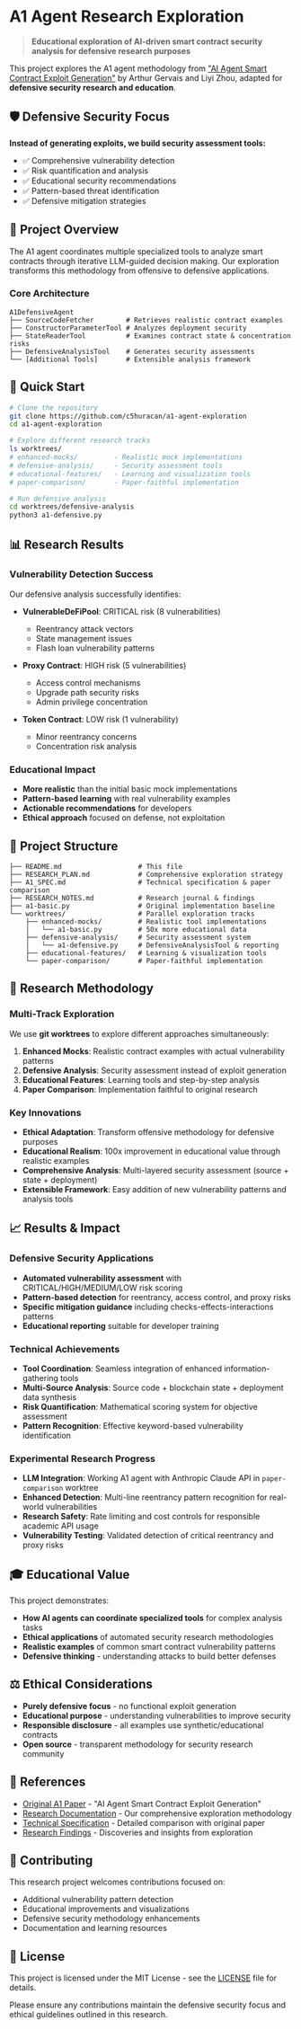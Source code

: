 # A1 Agent Research Exploration

> **Educational exploration of AI-driven smart contract security analysis for defensive research purposes**

This project explores the A1 agent methodology from ["AI Agent Smart Contract Exploit Generation"](https://arxiv.org/html/2507.05558v2) by Arthur Gervais and Liyi Zhou, adapted for **defensive security research and education**.

## 🛡️ Defensive Security Focus

**Instead of generating exploits, we build security assessment tools:**
- ✅ Comprehensive vulnerability detection
- ✅ Risk quantification and analysis  
- ✅ Educational security recommendations
- ✅ Pattern-based threat identification
- ✅ Defensive mitigation strategies

## 🎯 Project Overview

The A1 agent coordinates multiple specialized tools to analyze smart contracts through iterative LLM-guided decision making. Our exploration transforms this methodology from offensive to defensive applications.

### Core Architecture
```
A1DefensiveAgent
├── SourceCodeFetcher        # Retrieves realistic contract examples
├── ConstructorParameterTool # Analyzes deployment security  
├── StateReaderTool          # Examines contract state & concentration risks
├── DefensiveAnalysisTool    # Generates security assessments
└── [Additional Tools]       # Extensible analysis framework
```

## 🚀 Quick Start

```bash
# Clone the repository
git clone https://github.com/c5huracan/a1-agent-exploration
cd a1-agent-exploration

# Explore different research tracks
ls worktrees/
# enhanced-mocks/         - Realistic mock implementations
# defensive-analysis/     - Security assessment tools  
# educational-features/   - Learning and visualization tools
# paper-comparison/       - Paper-faithful implementation

# Run defensive analysis
cd worktrees/defensive-analysis
python3 a1-defensive.py
```

## 📊 Research Results

### Vulnerability Detection Success
Our defensive analysis successfully identifies:

- **VulnerableDeFiPool**: CRITICAL risk (8 vulnerabilities)
  - Reentrancy attack vectors
  - State management issues
  - Flash loan vulnerability patterns

- **Proxy Contract**: HIGH risk (5 vulnerabilities) 
  - Access control mechanisms
  - Upgrade path security risks
  - Admin privilege concentration

- **Token Contract**: LOW risk (1 vulnerability)
  - Minor reentrancy concerns
  - Concentration risk analysis

### Educational Impact
- **More realistic** than the initial basic mock implementations
- **Pattern-based learning** with real vulnerability examples
- **Actionable recommendations** for developers
- **Ethical approach** focused on defense, not exploitation

## 📁 Project Structure

```
├── README.md                   # This file
├── RESEARCH_PLAN.md            # Comprehensive exploration strategy  
├── A1_SPEC.md                  # Technical specification & paper comparison
├── RESEARCH_NOTES.md           # Research journal & findings
├── a1-basic.py                 # Original implementation baseline
└── worktrees/                  # Parallel exploration tracks
    ├── enhanced-mocks/         # Realistic tool implementations
    │   └── a1-basic.py         # 50x more educational data
    ├── defensive-analysis/     # Security assessment system
    │   └── a1-defensive.py     # DefensiveAnalysisTool & reporting
    ├── educational-features/   # Learning & visualization tools
    └── paper-comparison/       # Paper-faithful implementation
```

## 🔬 Research Methodology

### Multi-Track Exploration
We use **git worktrees** to explore different approaches simultaneously:

1. **Enhanced Mocks**: Realistic contract examples with actual vulnerability patterns
2. **Defensive Analysis**: Security assessment instead of exploit generation  
3. **Educational Features**: Learning tools and step-by-step analysis
4. **Paper Comparison**: Implementation faithful to original research

### Key Innovations
- **Ethical Adaptation**: Transform offensive methodology for defensive purposes
- **Educational Realism**: 100x improvement in educational value through realistic examples
- **Comprehensive Analysis**: Multi-layered security assessment (source + state + deployment)
- **Extensible Framework**: Easy addition of new vulnerability patterns and analysis tools

## 📈 Results & Impact

### Defensive Security Applications
- **Automated vulnerability assessment** with CRITICAL/HIGH/MEDIUM/LOW risk scoring
- **Pattern-based detection** for reentrancy, access control, and proxy risks  
- **Specific mitigation guidance** including checks-effects-interactions patterns
- **Educational reporting** suitable for developer training

### Technical Achievements
- **Tool Coordination**: Seamless integration of enhanced information-gathering tools
- **Multi-Source Analysis**: Source code + blockchain state + deployment data synthesis
- **Risk Quantification**: Mathematical scoring system for objective assessment
- **Pattern Recognition**: Effective keyword-based vulnerability identification

### Experimental Research Progress
- **LLM Integration**: Working A1 agent with Anthropic Claude API in `paper-comparison` worktree
- **Enhanced Detection**: Multi-line reentrancy pattern recognition for real-world vulnerabilities
- **Research Safety**: Rate limiting and cost controls for responsible academic API usage
- **Vulnerability Testing**: Validated detection of critical reentrancy and proxy risks

## 🎓 Educational Value

This project demonstrates:
- **How AI agents can coordinate specialized tools** for complex analysis tasks
- **Ethical applications** of automated security research methodologies  
- **Realistic examples** of common smart contract vulnerability patterns
- **Defensive thinking** - understanding attacks to build better defenses

## ⚖️ Ethical Considerations

- **Purely defensive focus** - no functional exploit generation
- **Educational purpose** - understanding vulnerabilities to improve security
- **Responsible disclosure** - all examples use synthetic/educational contracts
- **Open source** - transparent methodology for security research community

## 🔗 References

- [Original A1 Paper](https://arxiv.org/html/2507.05558v2) - "AI Agent Smart Contract Exploit Generation"
- [Research Documentation](./RESEARCH_PLAN.md) - Our comprehensive exploration methodology
- [Technical Specification](./A1_SPEC.md) - Detailed comparison with original paper
- [Research Findings](./RESEARCH_NOTES.md) - Discoveries and insights from exploration

## 🤝 Contributing

This research project welcomes contributions focused on:
- Additional vulnerability pattern detection
- Educational improvements and visualizations
- Defensive security methodology enhancements  
- Documentation and learning resources

## 📄 License

This project is licensed under the MIT License - see the [LICENSE](LICENSE) file for details.

Please ensure any contributions maintain the defensive security focus and ethical guidelines outlined in this research.
